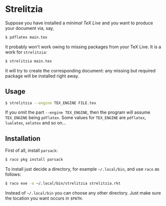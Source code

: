 # Strelitzia

Suppose you have installed a *minimal TeX Live* and you want to produce your document via, say,

``` sh
$ pdflatex main.tex
```

It probably won't work owing to missing packages from your TeX Live. It is a work for `strelitzia`:

``` sh
$ strelitzia main.tex
```

It will try to create the corresponding document: any missing but required package will be installed right away. 


## Usage

``` sh
$ strelitzia --engine TEX_ENGINE FILE.tex
```

If you omit the part `--engine TEX_ENGINE`, then the program will assume `TEX_ENGINE` being `pdflatex`. Some values for `TEX_ENGINE` are `pdflatex`, `lualatex`, `xelatex` and so on...


## Installation

First of all, install `parsack`:

``` sh
$ raco pkg install parsack
```

To install just decide a directory, for example `~/.local/bin`, and use `raco` as follows:

``` sh
$ raco exe -o ~/.local/bin/strelitzia strelitzia.rkt
```

Instead of `~/.local/bin` you can choose any other directory. Just make sure the location you want occurs in `$PATH`. 
